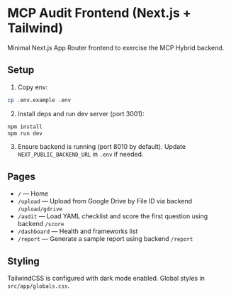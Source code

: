 # MCP Audit Frontend (Next.js + Tailwind)

Minimal Next.js App Router frontend to exercise the MCP Hybrid backend.

## Setup

1. Copy env:

```bash
cp .env.example .env
```

2. Install deps and run dev server (port 3001):

```bash
npm install
npm run dev
```

3. Ensure backend is running (port 8010 by default). Update `NEXT_PUBLIC_BACKEND_URL` in `.env` if needed.

## Pages

- `/` — Home
- `/upload` — Upload from Google Drive by File ID via backend `/upload/gdrive`
- `/audit` — Load YAML checklist and score the first question using backend `/score`
- `/dashboard` — Health and frameworks list
- `/report` — Generate a sample report using backend `/report`

## Styling

TailwindCSS is configured with dark mode enabled. Global styles in `src/app/globals.css`.
